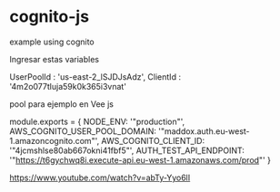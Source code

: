 # cognito-js
example using cognito


Ingresar estas variables

UserPoolId : 'us-east-2_lSJDJsAdz',
ClientId : '4m2o077tluja59k0k365i3vnat'


pool para ejemplo en Vee js

module.exports =  {
  NODE_ENV: '"production"',
  AWS_COGNITO_USER_POOL_DOMAIN: '"maddox.auth.eu-west-1.amazoncognito.com"',
  AWS_COGNITO_CLIENT_ID: '"4jcmshlse80ab667okni41fbf5"',
  AUTH_TEST_API_ENDPOINT: '"https://t6gychwq8i.execute-api.eu-west-1.amazonaws.com/prod"'
}




https://www.youtube.com/watch?v=abTy-Yyo6lI
